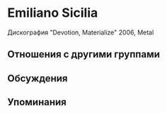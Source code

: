 # Emiliano Sicilia

Дискография
"Devotion, Materialize" 2006, Metal

## Отношения с другими группами


## Обсуждения


## Упоминания


